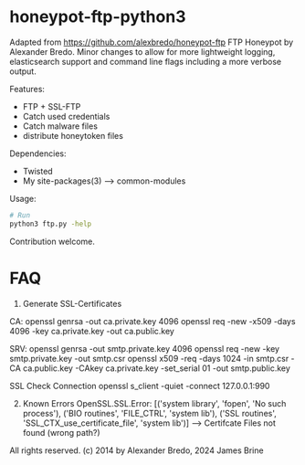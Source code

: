 honeypot-ftp-python3
============

Adapted from https://github.com/alexbredo/honeypot-ftp FTP Honeypot by Alexander Bredo.
Minor changes to allow for more lightweight logging, elasticsearch support and command line flags including a more verbose output.

Features:
 * FTP + SSL-FTP
 * Catch used credentials
 * Catch malware files
 * distribute honeytoken files

Dependencies:
 * Twisted
 * My site-packages(3) --> common-modules

Usage:
```bash
# Run
python3 ftp.py -help
```
 
Contribution welcome.

FAQ
===
1) Generate SSL-Certificates

CA:
openssl genrsa -out ca.private.key 4096
openssl req -new -x509 -days 4096 -key ca.private.key -out ca.public.key

SRV:
openssl genrsa -out smtp.private.key 4096
openssl req -new -key smtp.private.key -out smtp.csr
openssl x509 -req -days 1024 -in smtp.csr -CA ca.public.key -CAkey ca.private.key -set_serial 01 -out smtp.public.key

SSL Check Connection
openssl s_client -quiet -connect 127.0.0.1:990

2) Known Errors
OpenSSL.SSL.Error: [('system library', 'fopen', 'No such process'), ('BIO routines', 'FILE_CTRL', 'system lib'), ('SSL routines', 'SSL_CTX_use_certificate_file', 'system lib')]
 --> Certifcate Files not found (wrong path?)

All rights reserved.
(c) 2014 by Alexander Bredo, 2024 James Brine
